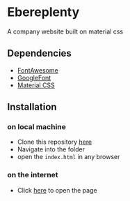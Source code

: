 # Ebereplenty
A company website built on material css

## Dependencies
* [FontAwesome](https://use.fontawesome.com/releases/v5.0.13/css/all.css "FontAwesome")
* [GoogleFont](https://fonts.googleapis.com/icon?family=Material+Icons "GoogleFont")
* [Material CSS](https://cdnjs.cloudflare.com/ajax/libs/materialize/1.0.0-beta/css/materialize.min.css "GoogleFont")

## Installation 
### on local machine
* Clone this repository [here](https://github.com/EBEREGIT/Company-site-with-Material-css "here")
* Navigate into the folder
* open the <code>index.html</code> in any browser

### on the internet
* Click [here](https://github.com/EBEREGIT/Company-site-with-Material-css "here") to open the page
